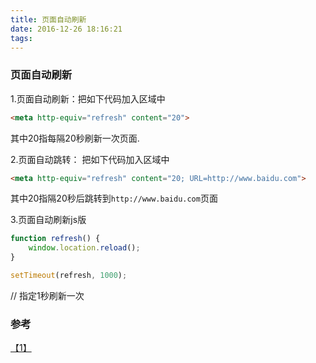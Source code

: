 ```yaml
---
title: 页面自动刷新
date: 2016-12-26 18:16:21
tags: 
---
```

### 页面自动刷新

1.页面自动刷新：把如下代码加入<head>区域中

```html
<meta http-equiv="refresh" content="20">
```

其中20指每隔20秒刷新一次页面.

2.页面自动跳转： 把如下代码加入<head>区域中

```html
<meta http-equiv="refresh" content="20; URL=http://www.baidu.com">
```

其中20指隔20秒后跳转到`http://www.baidu.com`页面

3.页面自动刷新js版

```JavaScript
function refresh() {
    window.location.reload();
}

setTimeout(refresh, 1000);
```

// 指定1秒刷新一次</script>

### 参考

[【1】](http://www.cnblogs.com/lhws/archive/2012/03/05/2380249.html)
